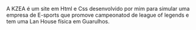 A KZEA é um site em Html e Css desenvolvido por mim para simular uma empresa de E-sports que promove campeonatod de league of legends e tem uma Lan House física em Guarulhos.
